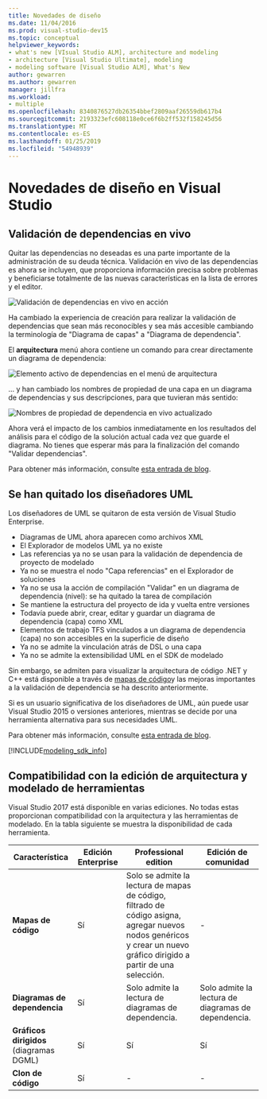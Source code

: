 ```yaml
---
title: Novedades de diseño
ms.date: 11/04/2016
ms.prod: visual-studio-dev15
ms.topic: conceptual
helpviewer_keywords:
- what's new [VIsual Studio ALM], architecture and modeling
- architecture [Visual Studio Ultimate], modeling
- modeling software [Visual Studio ALM], What's New
author: gewarren
ms.author: gewarren
manager: jillfra
ms.workload:
- multiple
ms.openlocfilehash: 8340876527db26354bbef2809aaf26559db617b4
ms.sourcegitcommit: 2193323efc608118e0ce6f6b2ff532f158245d56
ms.translationtype: MT
ms.contentlocale: es-ES
ms.lasthandoff: 01/25/2019
ms.locfileid: "54948939"
---
```

# <a name="whats-new-for-design-in-visual-studio"></a>Novedades de diseño en Visual Studio

## <a name="live-dependency-validation"></a>Validación de dependencias en vivo

Quitar las dependencias no deseadas es una parte importante de la administración de su deuda técnica. Validación en vivo de las dependencias es ahora se incluyen, que proporciona información precisa sobre problemas y beneficiarse totalmente de las nuevas características en la lista de errores y el editor.

![Validación de dependencias en vivo en acción](media/dep-validation-whatsnew-01.png)

Ha cambiado la experiencia de creación para realizar la validación de dependencias que sean más reconocibles y sea más accesible cambiando la terminología de "Diagrama de capas" a "Diagrama de dependencia".

El **arquitectura** menú ahora contiene un comando para crear directamente un diagrama de dependencia:

![Elemento activo de dependencias en el menú de arquitectura](media/dep-validation-whatsnew-02.png)

... y han cambiado los nombres de propiedad de una capa en un diagrama de dependencias y sus descripciones, para que tuvieran más sentido:

![Nombres de propiedad de dependencia en vivo actualizado](media/dep-validation-whatsnew-03.png)

Ahora verá el impacto de los cambios inmediatamente en los resultados del análisis para el código de la solución actual cada vez que guarde el diagrama. No tienes que esperar más para la finalización del comando "Validar dependencias".

Para obtener más información, consulte [esta entrada de blog](https://blogs.msdn.microsoft.com/devops/2016/10/07/live-architecture-dependency-validation-in-visual-studio-15-preview-5/).

## <a name="uml-designers-have-been-removed"></a>Se han quitado los diseñadores UML

Los diseñadores de UML se quitaron de esta versión de Visual Studio Enterprise.

* Diagramas de UML ahora aparecen como archivos XML
* El Explorador de modelos UML ya no existe
* Las referencias ya no se usan para la validación de dependencia de proyecto de modelado
* Ya no se muestra el nodo "Capa referencias" en el Explorador de soluciones
* Ya no se usa la acción de compilación "Validar" en un diagrama de dependencia (nivel): se ha quitado la tarea de compilación
* Se mantiene la estructura del proyecto de ida y vuelta entre versiones
* Todavía puede abrir, crear, editar y guardar un diagrama de dependencia (capa) como XML
* Elementos de trabajo TFS vinculados a un diagrama de dependencia (capa) no son accesibles en la superficie de diseño
* Ya no se admite la vinculación atrás de DSL o una capa
* Ya no se admite la extensibilidad UML en el SDK de modelado

Sin embargo, se admiten para visualizar la arquitectura de código .NET y C++ está disponible a través de [mapas de código](map-dependencies-across-your-solutions.md)y las mejoras importantes a la validación de dependencia se ha descrito anteriormente.

Si es un usuario significativa de los diseñadores de UML, aún puede usar Visual Studio 2015 o versiones anteriores, mientras se decide por una herramienta alternativa para sus necesidades UML.

Para obtener más información, consulte [esta entrada de blog](https://blogs.msdn.microsoft.com/devops/2016/10/14/uml-designers-have-been-removed-layer-designer-now-supports-live-architectural-analysis/).

[!INCLUDE[modeling_sdk_info](includes/modeling_sdk_info.md)]

## <a name="a-nameversionsupport-edition-support-for-architecture-and-modeling-tools"></a><a name="VersionSupport" />Compatibilidad con la edición de arquitectura y modelado de herramientas

Visual Studio 2017 está disponible en varias ediciones. No todas estas proporcionan compatibilidad con la arquitectura y las herramientas de modelado. En la tabla siguiente se muestra la disponibilidad de cada herramienta.

|**Característica**|**Edición Enterprise**|**Professional edition**|**Edición de comunidad**|
|-|-|-|-|
|**Mapas de código**|Sí|Solo se admite la lectura de mapas de código, filtrado de código asigna, agregar nuevos nodos genéricos y crear un nuevo gráfico dirigido a partir de una selección.|-|
|**Diagramas de dependencia**|Sí|Solo admite la lectura de diagramas de dependencia.|Solo admite la lectura de diagramas de dependencia.|
|**Gráficos dirigidos** (diagramas DGML)|Sí|Sí|Sí|
|**Clon de código**|Sí|-|-|